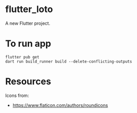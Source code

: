 # flutter_loto

A new Flutter project.

# To run app

```
flutter pub get
dart run build_runner build --delete-conflicting-outputs
```

# Resources

Icons from:

- https://www.flaticon.com/authors/roundicons

